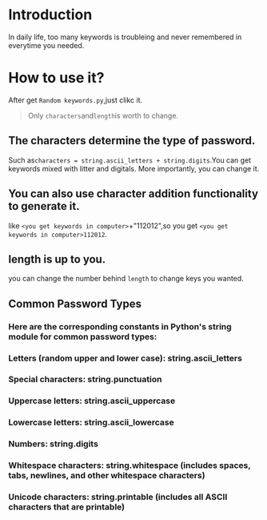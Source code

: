 # Introduction

In daily life, too many keywords is troubleing and never remembered in everytime you needed.

# How to use it?
After get `Random keywords.py`,just clikc it.

>Only `characters`and`length`is worth to change.

## The characters determine the type of password.

Such as`characters = string.ascii_letters + string.digits`.You can get keywords mixed with
litter and digitals.
More importantly, you can change it.

## You can also use character addition functionality to generate it.
like `<you get keywords in computer>`+"112012",so you get `<you get keywords in computer>112012`.

## length is up to you.

you can change the number behind `length` to change keys you wanted.

## Common Password Types
### Here are the corresponding constants in Python's string module for common password types:
### Letters (random upper and lower case): string.ascii_letters
### Special characters: string.punctuation
### Uppercase letters: string.ascii_uppercase
### Lowercase letters: string.ascii_lowercase
### Numbers: string.digits
### Whitespace characters: string.whitespace (includes spaces, tabs, newlines, and other whitespace characters)
### Unicode characters: string.printable (includes all ASCII characters that are printable)
